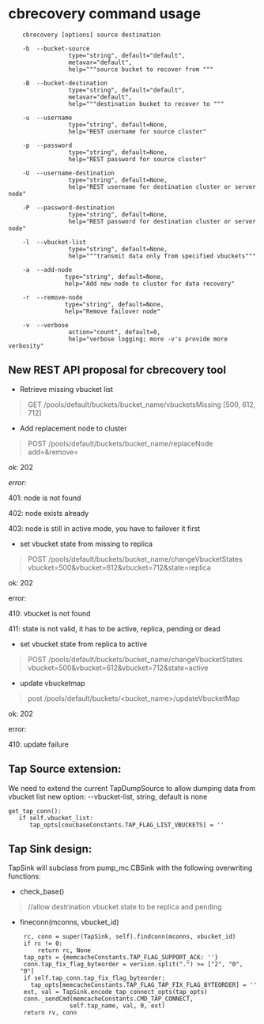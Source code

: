 cbrecovery command usage
========================


        cbrecovery [options] source destination

        -b  --bucket-source
                     type="string", default="default",
                     metavar="default",
                     help="""source bucket to recover from """

        -B  --bucket-destination
                     type="string", default="default",
                     metavar="default",
                     help="""destination bucket to recover to """

        -u  --username
                     type="string", default=None,
                     help="REST username for source cluster"

        -p  --password
                     type="string", default=None,
                     help="REST password for source cluster"

        -U  --username-destination
                     type="string", default=None,
                     help="REST username for destination cluster or server node"

        -P  --password-destination
                     type="string", default=None,
                     help="REST password for destination cluster or server node"

        -l  --vbucket-list
                     type="string", default=None,
                     help="""transmit data only from specified vbuckets"""

        -a  --add-node
                    type="string", default=None,
                    help="Add new node to cluster for data recovery"

        -r  --remove-node
                    type="string", default=None,
                    help="Remove failover node"

        -v  --verbose
                     action="count", default=0,
                     help="verbose logging; more -v's provide more verbosity"

New REST API proposal for cbrecovery tool
----------------------------------------

 - Retrieve missing vbucket list

> GET
> /pools/default/buckets/bucket_name/vbucketsMissing
> [500, 612, 712]

 - Add replacement node to cluster

> POST
> /pools/default/buckets/bucket_name/replaceNode
> add=<newnode>&remove=<oldnode>

*ok*: 202

*error*:

401: node is not found

402: node exists already

403: node is still in active mode, you have to failover it first

 - set vbucket state from missing to replica

> POST
> /pools/default/buckets/bucket_name/changeVbucketStates
> vbucket=500&vbucket=612&vbucket=712&state=replica

ok: 202

error:

410: vbucket is not found

411: state is not valid, it has to be active, replica, pending or dead

 - set vbucket state from replica to active

> POST
> /pools/default/buckets/bucket_name/changeVbucketStates
> vbucket=500&vbucket=612&vbucket=712&state=active

 - update vbucketmap

> post
> /pools/default/buckets/<bucket_name>/updateVbucketMap

ok: 202

error:

410: update failure


Tap Source extension:
---------------------

We need to extend the current TapDumpSource to allow dumping data from vbucket list
new option: --vbucket-list, string, default is none

    get_tap_conn():
       if self.vbucket_list:
          tap_opts[coucbaseConstants.TAP_FLAG_LIST_VBUCKETS] = ''

Tap Sink design:
----------------

TapSink will subclass from pump_mc.CBSink with the following overwriting functions:

- check_base()

>   //allow destrination vbucket state
> to be replica and pending


 - fineconn(mconns, vbucket_id)

        rc, conn = super(TapSink, self).findconn(mconns, vbucket_id)
        if rc != 0:
            return rc, None
        tap_opts = {memcacheConstants.TAP_FLAG_SUPPORT_ACK: ''}
        conn.tap_fix_flag_byteorder = version.split(".") >= ["2", "0", "0"]
        if self.tap_conn.tap_fix_flag_byteorder:
          tap_opts[memcacheConstants.TAP_FLAG_TAP_FIX_FLAG_BYTEORDER] = ''
        ext, val = TapSink.encode_tap_connect_opts(tap_opts)
        conn._sendCmd(memcacheConstants.CMD_TAP_CONNECT,
                     self.tap_name, val, 0, ext)
        return rv, conn
